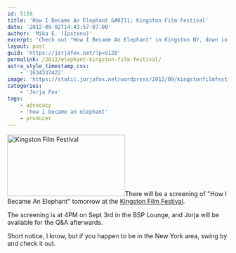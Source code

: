 ```yaml
---
id: 5128
title: 'How I Became An Elephant &#8211; Kingston Film Festival'
date: '2012-09-02T14:43:57-07:00'
author: 'Mika E. (Ipstenu)'
excerpt: 'Check out "How I Became An Elephant" in Kingston NY, down in the Catskills.'
layout: post
guid: 'https://jorjafox.net/?p=5128'
permalink: /2012/elephant-kingston-film-festival/
astra_style_timestamp_css:
    - '1634337422'
image: 'https://static.jorjafox.net/wordpress/2012/09/kingstonfilmfestival.jpg'
categories:
    - 'Jorja Fox'
tags:
    - advocacy
    - 'how i became an elephant'
    - producer
---
```


<a href="https://jorjafox.net/2012/elephant-kingston-film-festival/kingstonfilmfestival/" rel="attachment wp-att-5129"><img class="alignleft size-medium wp-image-5129" title="Kingston Film Festival" src="//static.jorjafox.net/wordpress/2012/09/kingstonfilmfestival-268x140.jpg" alt="Kingston Film Festival" width="268" height="140" /></a>There will be a screening of "How I Became An Elephant" tomorrow at the <a href="http://kingstonfilmfestival.org/">Kingston Film Festival</a>.

The screening is at 4PM on Sept 3rd in the BSP Lounge, and Jorja will be available for the Q&amp;A afterwards.

Short notice, I know, but if you happen to be in the New York area, swing by and check it out.
